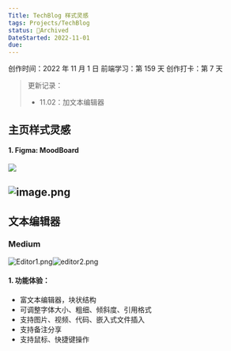 ```yaml
---
Title: TechBlog 样式灵感
tags: Projects/TechBlog
status: 🔵Archived
DateStarted: 2022-11-01
due:
---
```


创作时间：2022 年 11 月 1 日
前端学习：第 159 天
创作打卡：第 7 天

> 更新记录：
>
> - 11.02：加文本编辑器

## 主页样式灵感

#### 1. Figma: MoodBoard

![](https://cdn.nlark.com/yuque/0/2022/png/29677165/1667311541614-0c6ce878-5156-4f43-bae1-6610775f30b6.png#averageHue=%23d3cbae&crop=0&crop=0&crop=1&crop=1&from=url&id=EPUt4&margin=%5Bobject%20Object%5D&originHeight=2280&originWidth=4700&originalType=binary&ratio=1&rotation=0&showTitle=false&status=done&style=none&title=)

## ![image.png](https://cdn.nlark.com/yuque/0/2022/png/29677165/1667960934996-a852b398-ea48-467e-bdfb-03b2f36bcf59.png#averageHue=%23e6e1da&clientId=u7577f880-49d0-4&crop=0&crop=0&crop=1&crop=1&from=paste&height=698&id=u095316b3&margin=%5Bobject%20Object%5D&name=image.png&originHeight=1449&originWidth=1693&originalType=binary&ratio=1&rotation=0&showTitle=false&size=1029565&status=done&style=none&taskId=u3426ec33-2985-4e44-ac91-7d6e08bf122&title=&width=815)

## 文本编辑器

### Medium

![Editor1.png](https://cdn.nlark.com/yuque/0/2022/png/29677165/1667378302585-ea6b4790-e322-4983-ae50-a68e0d36a839.png#averageHue=%23a9a9a8&clientId=uee76da08-529e-4&crop=0&crop=0&crop=1&crop=1&from=ui&height=96&id=uc5cd1b40&margin=%5Bobject%20Object%5D&name=Editor1.png&originHeight=194&originWidth=606&originalType=binary&ratio=1&rotation=0&showTitle=false&size=9846&status=done&style=none&taskId=u0aa94bb4-6c0d-4591-bdaf-92addea421b&title=&width=301)![editor2.png](https://cdn.nlark.com/yuque/0/2022/png/29677165/1667378302889-b3ce148f-109a-4f9c-b2c8-8d76f4db6ad2.png#averageHue=%23fdfdfd&clientId=uee76da08-529e-4&crop=0&crop=0&crop=1&crop=1&from=ui&height=112&id=ud8a39829&margin=%5Bobject%20Object%5D&name=editor2.png&originHeight=255&originWidth=688&originalType=binary&ratio=1&rotation=0&showTitle=false&size=13410&status=done&style=none&taskId=u17dd5658-1866-46f7-a59d-cde54ef2ee4&title=&width=302)

#### 1. 功能体验：

- 富文本编辑器，块状结构
- 可调整字体大小、粗细、倾斜度、引用格式
- 支持图片、视频、代码、嵌入式文件插入
- 支持备注分享
- 支持鼠标、快捷键操作
